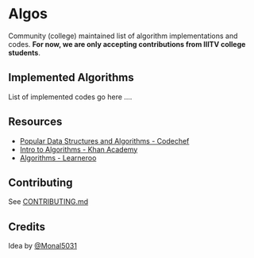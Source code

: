 # Algos

Community (college) maintained list of algorithm implementations and codes. 
**For now, we are only accepting contributions from IIITV college students**.


## Implemented Algorithms

List of implemented codes go here ....


## Resources

* [Popular Data Structures and Algorithms - Codechef](https://discuss.codechef.com/questions/48877/data-structures-and-algorithms)
* [Intro to Algorithms - Khan Academy](https://www.khanacademy.org/computing/computer-science/algorithms)
* [Algorithms - Learneroo](https://www.learneroo.com/subjects/8)


## Contributing

See [CONTRIBUTING.md](CONTRIBUTING.md)


## Credits

Idea by [@Monal5031](https://github.com/Monal5031)
